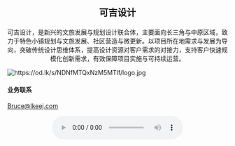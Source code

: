 <h2><p align="center">可吉设计</p></h2>

<p align="center">可吉设计，是新兴的文旅发展与规划设计联合体，主要面向长三角与中原区域，致力于特色小镇规划与文旅发展、社区营造与微更新。以项目所在地需求与发展为导向，突破传统设计思维体系，提高设计资源对客户需求的对接力，支持客户快速规模化创新需求，有效保障项目实施与可持续运营。</p>



<img src="https://od.lk/s/NDNfMTQxNzM5MTlf/logo.jpg" alt="https://od.lk/s/NDNfMTQxNzM5MTlf/logo.jpg"  />









#### 业务联系
Bruce@Ikeej.com

<p align="center">
    <audio controls="controls">
          <source src="https://od.lk/s/NDNfMTQxNDU3Mjhf/%E7%87%95%E6%B1%A0-%E5%B0%86%E8%BF%9B%E9%85%92.ogg" type="audio/ogg">
          <source src="https://od.lk/s/NDNfMTQxNDU3Mjhf/%E7%87%95%E6%B1%A0-%E5%B0%86%E8%BF%9B%E9%85%92.mp3" type="audio/mpeg">
        Your browser does not support the audio element.
    </audio>
</p>